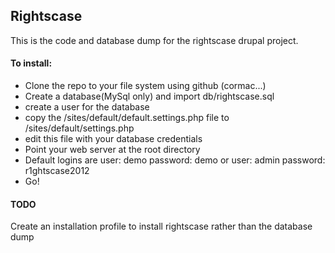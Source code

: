 ## Rightscase

This is the code and database dump for the rightscase drupal project.

#### To install: 
+ Clone the repo to your file system using github (cormac...)
+ Create a database(MySql only) and import db/rightscase.sql
+ create a user for the database
+ copy the /sites/default/default.settings.php file to /sites/default/settings.php
+ edit this file with your database credentials
+ Point your web server at the root directory
+ Default logins are user: demo password: demo or user: admin password: r1ghtscase2012
+ Go!


#### TODO
Create an installation profile to install rightscase rather than the 
database dump

